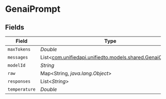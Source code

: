 # GenaiPrompt


## Fields

| Field                                                                                            | Type                                                                                             | Required                                                                                         | Description                                                                                      |
| ------------------------------------------------------------------------------------------------ | ------------------------------------------------------------------------------------------------ | ------------------------------------------------------------------------------------------------ | ------------------------------------------------------------------------------------------------ |
| `maxTokens`                                                                                      | *Double*                                                                                         | :heavy_minus_sign:                                                                               | N/A                                                                                              |
| `messages`                                                                                       | List<[com.unifiedapi.unifiedto.models.shared.GenaiContent](../../models/shared/GenaiContent.md)> | :heavy_minus_sign:                                                                               | N/A                                                                                              |
| `modelId`                                                                                        | *String*                                                                                         | :heavy_minus_sign:                                                                               | N/A                                                                                              |
| `raw`                                                                                            | Map<String, *java.lang.Object*>                                                                  | :heavy_minus_sign:                                                                               | N/A                                                                                              |
| `responses`                                                                                      | List<*String*>                                                                                   | :heavy_minus_sign:                                                                               | N/A                                                                                              |
| `temperature`                                                                                    | *Double*                                                                                         | :heavy_minus_sign:                                                                               | N/A                                                                                              |